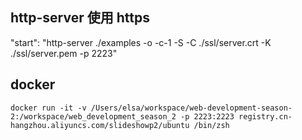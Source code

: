 ## http-server 使用 https

"start": "http-server ./examples -o -c-1 -S -C ./ssl/server.crt -K ./ssl/server.pem -p 2223"

## docker

`docker run -it -v /Users/elsa/workspace/web-development-season-2:/workspace/web_development_season_2 -p 2223:2223 registry.cn-hangzhou.aliyuncs.com/slideshowp2/ubuntu /bin/zsh`
